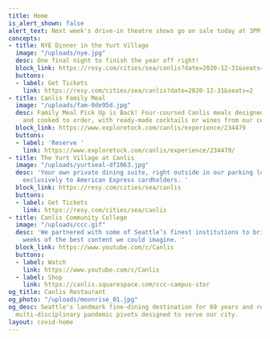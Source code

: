 ```yaml
---
title: Home
is_alert_shown: false
alert_text: Next week's drive-in theatre shows go on sale today at 3PM!
concepts:
- title: NYE Dinner in the Yurt Village
  image: "/uploads/nye.jpg"
  desc: One final night to finish the year off right!
  block_link: https://resy.com/cities/sea/canlis?date=2020-12-31&seats=2
  buttons:
  - label: Get Tickets
    link: https://resy.com/cities/sea/canlis?date=2020-12-31&seats=2
- title: Canlis Family Meal
  image: "/uploads/fam-0de95d.jpg"
  desc: Family Meal Pick Up is Back! Four-coursed Canlis meals designed for the home
    and cooked to order, with ready-made cocktails or wines from our cellar.
  block_link: https://www.exploretock.com/canlis/experience/234479
  buttons:
  - label: 'Reserve '
    link: https://www.exploretock.com/canlis/experience/234479/
- title: The Yurt Village at Canlis
  image: "/uploads/yurtseal-df1063.jpg"
  desc: 'Your own private dining suite, right outside in our parking lot. Available
    exclusively to American Express cardholders. '
  block_link: https://resy.com/cities/sea/canlis
  buttons:
  - label: Get Tickets
    link: https://resy.com/cities/sea/canlis
- title: Canlis Community College
  image: "/uploads/ccc.gif"
  desc: 'We partnered with some of Seattle’s finest institutions to bring you seven
    weeks of the best content we could imagine. '
  block_link: https://www.youtube.com/c/Canlis
  buttons:
  - label: Watch
    link: https://www.youtube.com/c/Canlis
  - label: Shop
    link: https://canlis.squarespace.com/ccc-campus-stor
og_title: Canlis Restaurant
og_photo: "/uploads/moonrise_01.jpg"
og_desc: Seattle's landmark fine-dining destination for 69 years and recent home to
  multi-disciplinary pandemic pivots designed to serve our city.
layout: covid-home
---
```


